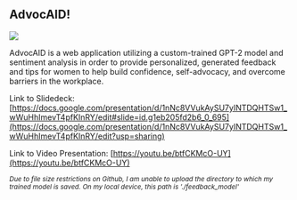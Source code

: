 <h2>AdvocAID!</h2>

![](https://github.com/clarina-manuel/AdvocAID/blob/main/AdvocAID-Demo.gif)

AdvocAID is a web application utilizing a custom-trained GPT-2 model and sentiment analysis in order to provide personalized, generated feedback and tips for women to help build confidence, self-advocacy, and overcome barriers in the workplace.

Link to Slidedeck: [https://docs.google.com/presentation/d/1nNc8VVukAySU7yINTDQHTSw1_wWuHhImevT4pfKInRY/edit#slide=id.g1eb205fd2b6_0_695](https://docs.google.com/presentation/d/1nNc8VVukAySU7yINTDQHTSw1_wWuHhImevT4pfKInRY/edit?usp=sharing)

Link to Video Presentation: [https://youtu.be/btfCKMcO-UY](https://youtu.be/btfCKMcO-UY)

<small>*Due to file size restrictions on Github, I am unable to upload the directory to which my trained model is saved. On my local device, this path is './feedback_model'*</small>
